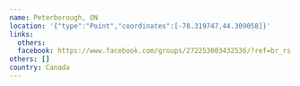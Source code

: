 ```yaml
---
name: Peterborough, ON
location: '{"type":"Point","coordinates":[-78.319747,44.309058]}'
links:
  others: 
  facebook: https://www.facebook.com/groups/272253003432536/?ref=br_rs
others: []
country: Canada
---
```

